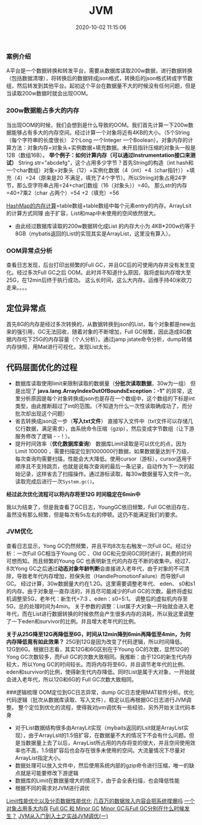 ﻿---
layout: post
title: JVM
date: 2020-10-02 11:15:06 
tag: JVM调优
---

 


### 案例介绍
A平台是一个数据转换和转发平台，需要从数据库读取200w数据，进行数据转换（包括数据清理），将转换后的数据转成json格式，转换后的json格式转成字节数组，然后转发到其他平台。起初这个平台在数据量不大的时候没有任何问题，但是当读取200w数据时就会出现OOM。
### 200w数据能占多大的内存
当出现OOM的时候，我们会想到是什么导致的OOM。我们首先计算一下200w数据能够占有多大的内存空间。经过计算一个对象将近有4KB的大小。（5个String （每个字符串的长度很长）  2个Long 一个Integer 一个Boolean）。对象内存的计算方法：对象内存=对象头+实例数据+填充数据。未开启指针压缩的对象头一般是12B（数组16B）。
**举个例子：如何计算内存（可以通过Instrumentation接口来测试）**
String str="abcdefg"，这个占用多少字节？首先String的构造（int  hash和一个char数组）对象=对象头（12）+实例化数据（4（int）+4（char指针））+填充（4）=24（原来是20 不满足，填充了4个字节）。所以String对象占用24字节，那么空字符串占用=24+char[]数组（16（对象头））=40。
那么str的内存=40+7乘2（char 占两个）=54 +2（填充）=56

[HashMap的内存计算](https://my.oschina.net/u/227422/blog/366683)=table数组+table数组中每个元素entry的内存。ArrayLsit的计算方式同理
由于扩容，List和map中未使用的空间依然很大。

- 由此经过数据库读取的200w数据转化成List 的内存大小为 4KB*200w约等于8GB（mybatis返回的List的实现其实是ArrayList，这里没有算入）。
### OOM异常点分析
查看日志发现，后台打印出频繁的Full GC，并且GC后的可使用内存并没有发生变化。经过多次Full GC之后 OOM。此时并不知道什么原因，我将虚拟内存增大至25G，在12min后终于执行成功。
这么长时间，这么大内存。运维手持40米砍刀走来。。。。
## 定位异常点
首先8G的内存是经过多次转换的，从数据转换到json的List，每个对象都是new出来的强引用，GC无法回收，随着对象的不断增加，Full GC频繁，因此造成8G数据内存吃下25G的内存容量（个人分析）。通过jamp jstate命令分析，dump转储内存快照，用Mat进行可视化，发现List太长。
## 代码层面优化的过程
- 数据库读取使用limit来限制读取的数据量（**分批次读取数据**，30w为一组）
  但是出现了 **java.lang.ArrayIndexOutOfBoundsException：-1”** 的异常，这里分析原因是每个对象转换成json也是存在一个数组中，这个数组的下标是int类型，由此推断超过了int的范围。（不知道为什么一次性读取确成功了，而分批次却出现这个问题）
 - 省去转换成json这一步（**写入txt文件**）
    直接写入文件中（txt文件可以存储几亿行数据，满足需求），由系统命令压缩（gzip），然后变成字节数组（让下游服务修改了逻辑 - -！）。
  - 提升时间效率（**优化数据库查询**）
    数据库Limit读取是可以优化的点，因为Limit 100000 ，需要扫描定位到1000000行数据，如果数据量达到千万级，每次查询均需要扫描，性能会大大降低。使用cursor（游标），cursor适用于顺序且不支持跳页，也就是说每次查询的最后一条记录，自动作为下一次的起始记录，这样省去了扫描操作。通过游标读取，每30w数据量写入文件一次。读取完成后进行一次`System.gc()`。
  
  **经过此次优化流程可以将内存将至12G 时间稳定在6min中**
  
  我以为结束了，但是我查看了GC日志，YoungGC依旧频繁，Full GC依旧存在，虽然没有那么频繁，但是每次有5s左右的停顿。这仍不能满足我们的要求。
### JVM优化
查看日志显示，Yong GC仍然频繁，并且平均8次左右触发一次Full GC。经过分析：一次Full GC相当于Young GC 、Old GC和元空间GC同时进行，耗费的时间可想而知。而且频繁的Young GC 也表明新生代的内存在不断的收集中。经过7、8次Yong GC之后通过**动态对象年龄判断**会直接进入老年代，由于对象的不可清除，导致老年代内存增加，担保失败（HandlePromotionFailure）而导致Full GC。
经过计算，30w数据量大约在1.2G。这里需要调整老年代、 eden、 s0和s1的内存。由于对象是一直存活的，并且尽可能减少的Full GC的次数。最终将虚拟机调整至5G，老年代：新生代=7:3 、eden：s0=5:1。
调整后的虚拟机内存至5G，总的处理时间为4min。
关于参数的调整：List属于大对象一开始就会进入老年代，而在List进行数据转换的时候依然会产生很多内存的消耗，所以我这里调整了一下eden和survivor的比例。并且增大老年代的比例。

**关于从25G降至12G再降低至6G，时间从12min降到6min再降低至4min，为何内存降低竟有如此效果？**
 25G到12G是因为改变了代码逻辑，所以时间降低。
 12G到6G。根据日志看，其实12G和6G区别在于Young GC的次数，显然12G的Yong GC次数较多，而Full GC的次数大致相同。我推断：由于12G的新生代内存较大，所以Yong GC的时间较长。而将内存将至6G，并且调节老年代的比例、eden和survivor的比例，使得新生代内存降低。同时List是属于大对象，一开始就会进入老年代，所以12G和6G的 Full GC次数大致相同。

###逻辑梳理
OOM定位到GC日志异常，dump GC日志使用MAT软件分析。优化代码逻辑（批次从数据库读取、写入文件），稳定以后再根据GC日志进行JVM调整。
整个定位到优化的流程，使得我对jvm调优有一些经验，另外开始关注代码本身

- 对于List数据结构很多由ArrayLit实现（mybaits返回的Lsit就是ArrayList实现），由于ArrayLsit的1.5倍扩容，在数据量不大的情况下不会有什么问题。但是当数据量上去了以后，ArrayList所占用的内存将变的很大，并且空间使用效率也不高，1.5倍扩容后也会存在很多未使用的空间。大流量情况下尽量对ArrayList指定大小。
- 数据处理可以放入文件中，然后使用系统内部的gzip命令进行压缩，唯一的缺点就是可能要修改下游逻辑
- 数据库的Limit在数据量增大的情况下，由于会全表扫描，也会降低性能
- 根据不同的需求对JVM进行调优




[Limit性能优化以及分页数据性能优化](http://www.codetc.com/article-330-1.html)
[几百万的数据放入内容会把系统撑爆吗](https://juejin.im/post/6844904025524011016)
[一个对象占用多大内存](https://juejin.im/post/6844904022101475342)
[Full GC 和 Minor GC](https://juejin.im/post/6844903669251440653)
[Minor GC与Full GC分别在什么时候发生？](https://blog.csdn.net/FateRuler/article/details/81191527)
[JVM从入门到入土之实战JVM调优(一)](https://juejin.im/post/6844904111406759950)

